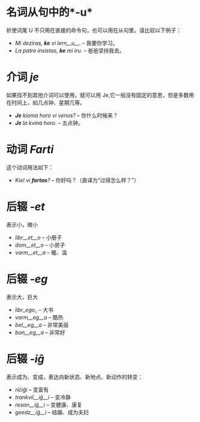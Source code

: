 # 名词从句中的*-u*

祈使词尾 U 不只用在直接的命令句，也可以用在从句里。请比较以下例子：

- *Mi deziras, __ke__ vi lern__u__.* – 我要你学习。
- *La patro insistas, __ke__ mi iru.* – 爸爸坚持我去。
 
# 介词 *je*

如果找不到其他介词可以使用，就可以用 Je,它一般没有固定的意思，但是多数用在时间上，如几点钟、星期几等。

- *__Je__ kioma horo vi venos?* – 你什么时候来？
- *__Je__ la kvina horo.* – 五点钟。
 

# 动词 *Farti*

这个动词用法如下：

- *Kiel vi __fartas__?* – 你好吗？（直译为“过得怎么样？”）


# 后辍 *-et*

表示小，微小

- *libr__et__o* – 小册子
- *dom__et__o*  – 小房子
- *varm__et__a* – 暖、温
 

# 后辍 *-eg*

表示大，巨大

- *libr_ego_*    – 大书
- *varm__eg__a*  – 酷热
- *bel__eg__a*   – 非常美丽
- *bon__eg__a*   – 非常好
 

# 后辍 *-iĝ*

表示成为、变成，表达向新状态、新地点、新动作的转变：

- *riĉiĝi*          – 变富有
- *trankvil__iĝ__i* – 变冷静
- *resan__iĝ__i*    – 变健康、康复
- *geedz__iĝ__i*    – 结婚、成为夫妇
 

